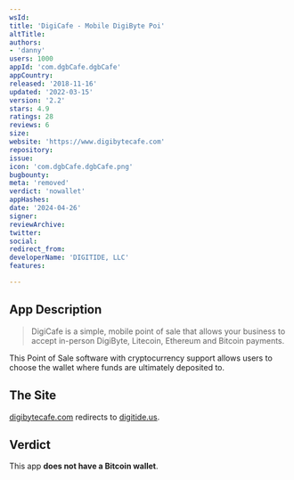 ```yaml
---
wsId: 
title: 'DigiCafe - Mobile DigiByte Poi'
altTitle: 
authors:
- 'danny'
users: 1000
appId: 'com.dgbCafe.dgbCafe'
appCountry: 
released: '2018-11-16'
updated: '2022-03-15'
version: '2.2'
stars: 4.9
ratings: 28
reviews: 6
size: 
website: 'https://www.digibytecafe.com'
repository: 
issue: 
icon: 'com.dgbCafe.dgbCafe.png'
bugbounty: 
meta: 'removed'
verdict: 'nowallet'
appHashes: 
date: '2024-04-26'
signer: 
reviewArchive: 
twitter: 
social: 
redirect_from: 
developerName: 'DIGITIDE, LLC'
features: 

---
```


## App Description

> DigiCafe is a simple, mobile point of sale that allows your business to accept in-person DigiByte, Litecoin, Ethereum and Bitcoin payments.

This Point of Sale software with cryptocurrency support allows users to choose the wallet where funds are ultimately deposited to.

## The Site

[digibytecafe.com](https://digibytecafe.com) redirects to [digitide.us](https://digitide.us). 

## Verdict

This app **does not have a Bitcoin wallet**.

